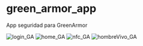 # green_armor_app

App seguridad para GreenArmor

![login_GA](https://user-images.githubusercontent.com/105453278/220932515-e12d6412-1953-4180-8dc1-29a863058da6.PNG)
![home_GA](https://user-images.githubusercontent.com/105453278/220932514-1df44656-90c4-40b8-98cc-ab7e62835f46.PNG)
![nfc_GA](https://user-images.githubusercontent.com/105453278/220932503-818dbfe8-b2ca-4084-ab44-309c1e80a054.PNG)
![hombreVivo_GA](https://user-images.githubusercontent.com/105453278/220932511-72f45792-9d31-4e72-838e-77d716524d4b.PNG)
